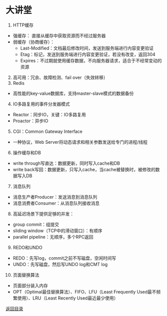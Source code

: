 # 大讲堂

1. HTTP缓存
* 强缓存： 直接从缓存中获取资源而不经过服务器
* 弱缓存（协商缓存）：
    * Last-Modified：文档最后修改时间，发送到服务端进行内容变更验证
    * Etag：标记，发送到服务端进行内容变更验证，若没有改变，返回304
    * Expires：不过期就使用缓存数据，不向服务器请求，适合于不经常变动的资源
2. 高可用：冗余、故障检测、fail over（失效转移）
3. Redis
* 高性能的key-value数据库，支持master-slave模式的数据备份
4. IO多路复用的事件分发器模式
* Reactor：同步IO，关键：IO多路复用
* Proactor：异步IO
5. CGI：Common Gateway Interface
* 一种协议，Web Server将动态请求和相关参数发送给专门的进程/线程
6. 操作缓存和DB
* write through写直达：数据更新，同时写入cache和DB
* write back写回：数据更新，只写入cache，当cache被替换时，被修改的数据写入DB
7. 消息队列
* 消息生产者Producer：发送消息到消息队列
* 消息消费者Consumer：从消息队列接收消息
8. 高延迟场景下提供足够的并发：
* group commit：组提交
* sliding window（TCP中的滑动窗口）：有顺序
* parallel pipeline：无顺序，多个RPC返回
9. REDO和UNDO
* REDO：先写log，commit之前不写磁盘，空闲时间写
* UNDO：先写磁盘，然后写UNDO log和CMT log
10. 页面替换算法
* 页面部分装入内存
* OPT（Optimal最佳替换算法）、FIFO、LFU（Least Frequently Used最不频繁使用）、LRU（Least Recently Used最近最少使用）

[返回目录](../CONTENTS.md)